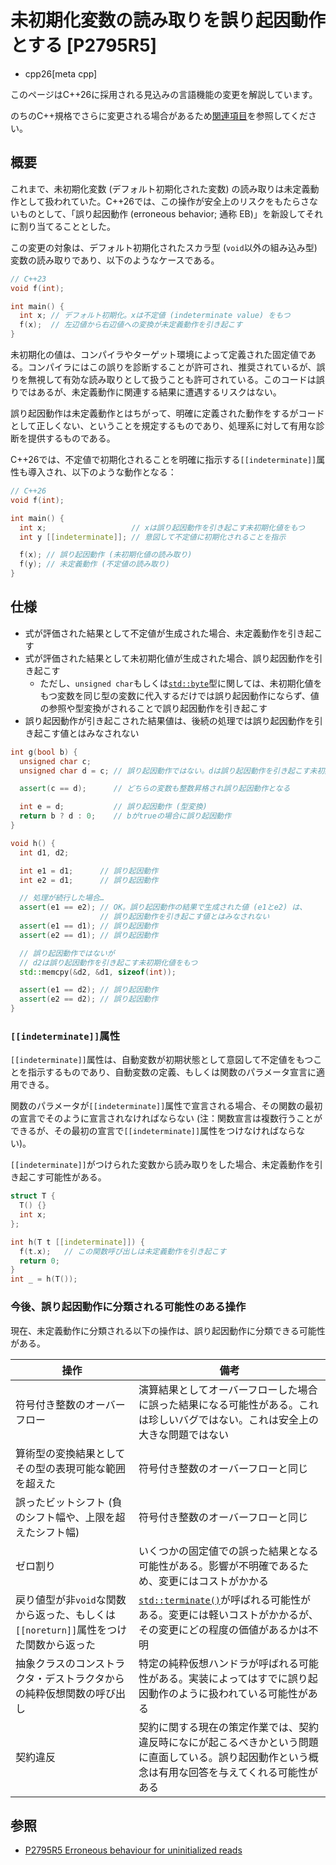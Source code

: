 # 未初期化変数の読み取りを誤り起因動作とする [P2795R5]
* cpp26[meta cpp]

<!-- start lang caution -->

このページはC++26に採用される見込みの言語機能の変更を解説しています。

のちのC++規格でさらに変更される場合があるため[関連項目](#relative-page)を参照してください。

<!-- last lang caution -->

## 概要
これまで、未初期化変数 (デフォルト初期化された変数) の読み取りは未定義動作として扱われていた。C++26では、この操作が安全上のリスクをもたらさないものとして、「誤り起因動作 (erroneous behavior; 通称 EB)」を新設してそれに割り当てることとした。

この変更の対象は、デフォルト初期化されたスカラ型 (`void`以外の組み込み型) 変数の読み取りであり、以下のようなケースである。

```cpp
// C++23
void f(int);

int main() {
  int x; // デフォルト初期化。xは不定値 (indeterminate value) をもつ
  f(x);  // 左辺値から右辺値への変換が未定義動作を引き起こす
}
```

未初期化の値は、コンパイラやターゲット環境によって定義された固定値である。コンパイラにはこの誤りを診断することが許可され、推奨されているが、誤りを無視して有効な読み取りとして扱うことも許可されている。このコードは誤りではあるが、未定義動作に関連する結果に遭遇するリスクはない。

誤り起因動作は未定義動作とはちがって、明確に定義された動作をするがコードとして正しくない、ということを規定するものであり、処理系に対して有用な診断を提供するものである。

C++26では、不定値で初期化されることを明確に指示する`[[indeterminate]]`属性も導入され、以下のような動作となる：

```cpp
// C++26
void f(int);

int main() {
  int x;                   // xは誤り起因動作を引き起こす未初期化値をもつ
  int y [[indeterminate]]; // 意図して不定値に初期化されることを指示

  f(x); // 誤り起因動作 (未初期化値の読み取り)
  f(y); // 未定義動作 (不定値の読み取り)
}
```


## 仕様
- 式が評価された結果として不定値が生成された場合、未定義動作を引き起こす
- 式が評価された結果として未初期化値が生成された場合、誤り起因動作を引き起こす
    - ただし、`unsigned char`もしくは[`std::byte`](/reference/cstddef/byte.md)型に関しては、未初期化値をもつ変数を同じ型の変数に代入するだけでは誤り起因動作にならず、値の参照や型変換がされることで誤り起因動作を引き起こす
- 誤り起因動作が引き起こされた結果値は、後続の処理では誤り起因動作を引き起こす値とはみなされない

```cpp
int g(bool b) {
  unsigned char c;
  unsigned char d = c; // 誤り起因動作ではない。dは誤り起因動作を引き起こす未初期化値をもつ

  assert(c == d);      // どちらの変数も整数昇格され誤り起因動作となる

  int e = d;           // 誤り起因動作 (型変換)
  return b ? d : 0;    // bがtrueの場合に誤り起因動作
}

void h() {
  int d1, d2;

  int e1 = d1;      // 誤り起因動作
  int e2 = d1;      // 誤り起因動作

  // 処理が続行した場合…
  assert(e1 == e2); // OK。誤り起因動作の結果で生成された値 (e1とe2) は、
                    // 誤り起因動作を引き起こす値とはみなされない
  assert(e1 == d1); // 誤り起因動作
  assert(e2 == d1); // 誤り起因動作

  // 誤り起因動作ではないが
  // d2は誤り起因動作を引き起こす未初期化値をもつ
  std::memcpy(&d2, &d1, sizeof(int));

  assert(e1 == d2); // 誤り起因動作
  assert(e2 == d2); // 誤り起因動作
}
```

### `[[indeterminate]]`属性
`[[indeterminate]]`属性は、自動変数が初期状態として意図して不定値をもつことを指示するものであり、自動変数の定義、もしくは関数のパラメータ宣言に適用できる。

関数のパラメータが`[[indeterminate]]`属性で宣言される場合、その関数の最初の宣言でそのように宣言されなければならない (注：関数宣言は複数行うことができるが、その最初の宣言で`[[indeterminate]]`属性をつけなければならない)。

`[[indeterminate]]`がつけられた変数から読み取りをした場合、未定義動作を引き起こす可能性がある。

```cpp
struct T {
  T() {}
  int x;
};

int h(T t [[indeterminate]]) {
  f(t.x);   // この関数呼び出しは未定義動作を引き起こす
  return 0;
}
int _ = h(T());
```

### 今後、誤り起因動作に分類される可能性のある操作

現在、未定義動作に分類される以下の操作は、誤り起因動作に分類できる可能性がある。

| 操作 | 備考 |
|------|------|
| 符号付き整数のオーバーフロー | 演算結果としてオーバーフローした場合に誤った結果になる可能性がある。これは珍しいバグではない。これは安全上の大きな問題ではない |
| 算術型の変換結果としてその型の表現可能な範囲を超えた | 符号付き整数のオーバーフローと同じ |
| 誤ったビットシフト (負のシフト幅や、上限を超えたシフト幅) | 符号付き整数のオーバーフローと同じ |
| ゼロ割り | いくつかの固定値での誤った結果となる可能性がある。影響が不明確であるため、変更にはコストがかかる |
| 戻り値型が非`void`な関数から返った、もしくは`[[noreturn]]`属性をつけた関数から返った | [`std::terminate()`](/reference/exception/terminate.md)が呼ばれる可能性がある。変更には軽いコストがかかるが、その変更にどの程度の価値があるかは不明 |
| 抽象クラスのコンストラクタ・デストラクタからの純粋仮想関数の呼び出し | 特定の純粋仮想ハンドラが呼ばれる可能性がある。実装によってはすでに誤り起因動作のように扱われている可能性がある |
| 契約違反 | 契約に関する現在の策定作業では、契約違反時になにが起こるべきかという問題に直面している。誤り起因動作という概念は有用な回答を与えてくれる可能性がある |



## 参照
- [P2795R5 Erroneous behaviour for uninitialized reads](https://open-std.org/jtc1/sc22/wg21/docs/papers/2024/p2795r5.html)
